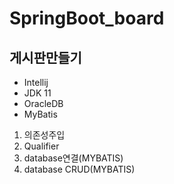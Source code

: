 # SpringBoot_board

## 게시판만들기

- Intellij
- JDK 11
- OracleDB
- MyBatis

1. 의존성주입
2. Qualifier
3. database연결(MYBATIS)
4. database CRUD(MYBATIS)
